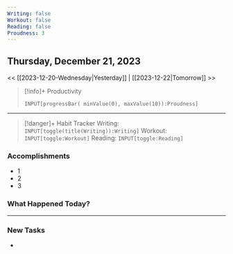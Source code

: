 ```yaml
---
Writing: false
Workout: false
Reading: false
Proudness: 3
---
```

## Thursday, December 21, 2023

<< [[2023-12-20-Wednesday|Yesterday]] | [[2023-12-22|Tomorrow]] >>

> [!info]+ Productivity
> ```meta-bind
> INPUT[progressBar( minValue(0), maxValue(10)):Proudness]

---

> [!danger]+ Habit Tracker
> Writing: `INPUT[toggle(title(Writing)):Writing]` Workout: `INPUT[toggle:Workout]` Reading: `INPUT[toggle:Reading]`


### Accomplishments
- 1
- 2
- 3

### What Happened Today?


---
### New Tasks
- 

